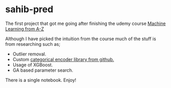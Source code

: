 # sahib-pred
The first project that got me going after finishing the udemy course [Machine Learning from A-Z](https://www.udemy.com/machinelearning/)

Although I have picked the intuition from the course much of the stuff is from researching such as;

* Outlier removal.
* Custom [categorical encoder library from github.](https://github.com/scikit-learn-contrib/categorical-encoding)
* Usage of XGBoost.
* GA based parameter search.

There is a single notebook. Enjoy!
